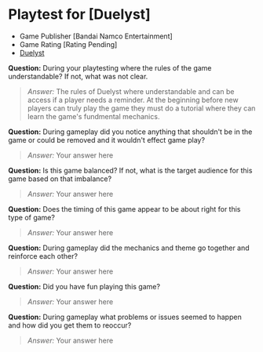 # Playtest for [Duelyst]

* Game Publisher [Bandai Namco Entertainment]
* Game Rating [Rating Pending]
* [Duelyst](https://duelyst.com/)

**Question:** During your playtesting where the rules of the game understandable? If not, what was not clear.
> _Answer:_ The rules of Duelyst where understandable and can be access if a player needs a reminder. At the beginning before new players can truly play the game they must do a tutorial where they can learn the game's fundmental mechanics.

**Question:** During gameplay did you notice anything that shouldn't be in the game or could be removed and it wouldn't effect game play?
> _Answer:_ Your answer here

**Question:** Is this game balanced? If not, what is the target audience for this game based on that imbalance?
> _Answer:_ Your answer here

**Question:** Does the timing of this game appear to be about right for this type of game?
> _Answer:_ Your answer here

**Question:** During gameplay did the mechanics and theme go together and reinforce each other?
> _Answer:_ Your answer here

**Question:** Did you have fun playing this game?
> _Answer:_ Your answer here

**Question:** During gameplay what problems or issues seemed to happen and how did you get them to reoccur?
> _Answer:_ Your answer here
